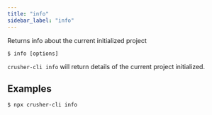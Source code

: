 ```yaml
---
title: "info"
sidebar_label: "info"
---
```



Returns info about the current initialized project

```shell
$ info [options]
```

`crusher-cli info` will return details of the current project initialized.
## Examples

```shell
$ npx crusher-cli info
```
